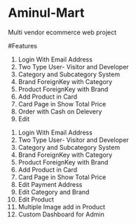 # Aminul-Mart
Multi vendor ecommerce web project

#Features
1. Login With Email Address
2. Two Type User- Visitor and Developer
3. Category and Subcategory System
4. Brand ForeignKey with Category
5. Product ForeignKey with Brand
6. Add Product in Card
7. Card Page in Show Total Price
8. Order with Cash on Delevery
9. Edit
<ol>
  <li>Login With Email Address</li>
  <li>Two Type User- Visitor and Developer</li>
  <li>Category and Subcategory System</li>
  <li>Brand ForeignKey with Category</li>
  <li>Product ForeignKey with Brand</li>
  <li>Add Product in Card</li>
  <li>Card Page in Show Total Price</li>
  <li>Edit Payment Address</li>
  <li>Edit Category and Brand</li>
  <li>Edit Product</li>
  <li>Multiple Image add in Product</li>
  <li>Custom Dashboard for Admin</li>
</ol>
